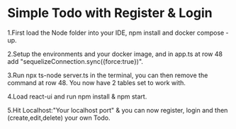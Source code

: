 # Simple Todo with Register & Login

1.First load the Node folder into your IDE, npm install and docker compose -up.

2.Setup the environments and your docker image, and in app.ts at row 48 add "sequelizeConnection.sync({force:true})".

3.Run npx ts-node server.ts in the terminal, you can then remove the command at row 48. You now have 2 tables set to work with.

4.Load react-ui and run npm install & npm start.

5.Hit Localhost:"Your localhost port" & you can now register, login and then (create,edit,delete) your own Todo.
